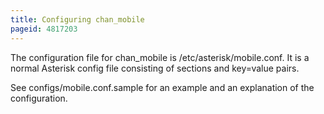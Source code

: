 ```yaml
---
title: Configuring chan_mobile
pageid: 4817203
---
```


The configuration file for chan\_mobile is /etc/asterisk/mobile.conf. It is a normal Asterisk config file consisting of sections and key=value pairs. 


See configs/mobile.conf.sample for an example and an explanation of the configuration.

